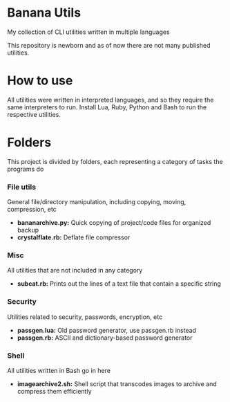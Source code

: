 # Banana Utils
My collection of CLI utilities written in multiple languages

This repository is newborn and as of now there are not many published utilities.

# How to use
All utilities were written in interpreted languages, and so they require the same interpreters to run. Install Lua, Ruby, Python and Bash to run the respective utilities.

# Folders
This project is divided by folders, each representing a category of tasks the programs do

### File utils
General file/directory manipulation, including copying, moving, compression, etc
- **bananarchive.py:** Quick copying of project/code files for organized backup
- **crystalflate.rb:** Deflate file compressor

### Misc
All utilities that are not included in any category
- **subcat.rb:** Prints out the lines of a text file that contain a specific string

### Security
Utilities related to security, passwords, encryption, etc
- **passgen.lua:** Old password generator, use passgen.rb instead
- **passgen.rb:** ASCII and dictionary-based password generator

### Shell
All utilities written in Bash go in here
- **imagearchive2.sh:** Shell script that transcodes images to archive and compress them efficiently
